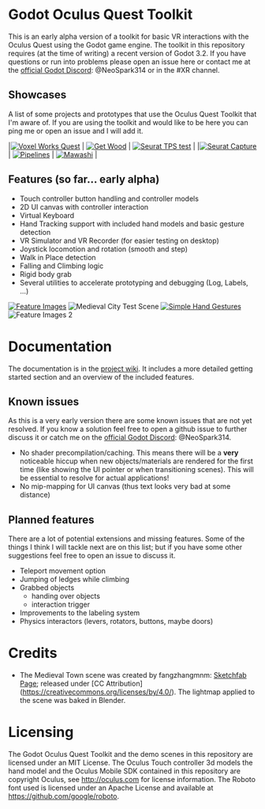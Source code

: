 # Godot Oculus Quest Toolkit <!-- omit in toc --> 
This is an early alpha version of a toolkit for basic VR interactions with the Oculus Quest using the Godot game engine.
The toolkit in this repository requires (at the time of writing) a recent version of Godot 3.2.
If you have questions or run into problems please open an issue here or contact me at the [official Godot Discord](https://discord.gg/zH7NUgz): @NeoSpark314 or in the #XR channel.

## Showcases
A list of some projects and prototypes that use the Oculus Quest Toolkit that I'm aware of. If you are using the toolkit and would like to be here you can ping me or open an issue and I will add it.

|[![Voxel Works Quest](doc/images/showcase/voxel_works_quest.jpg)](https://sidequestvr.com/#/app/431) | [![Get Wood](doc/images/showcase/getwood.jpg)](https://globalgamejam.org/2020/games/get-wood-0) | [![Seurat TPS test](doc/images/showcase/seurat_tps_test.jpg)](https://www.youtube.com/watch?v=2RgMMeGQi2Q) |
|[![Seurat Capture](doc/images/showcase/seurat_capture.jpg)](https://www.youtube.com/watch?v=ikYTkyIMV8k) | [![Pipelines](doc/images/showcase/pipelines.jpg)](https://saoigames.itch.io/pipelines-quest) | [![Mawashi](doc/images/showcase/mawashi.jpg)](https://sidequestvr.com/#/app/460) |



## Features (so far... early alpha)
- Touch controller button handling and controller models
- 2D UI canvas with controller interaction
- Virtual Keyboard
- Hand Tracking support with included hand models and basic gesture detection
- VR Simulator and VR Recorder (for easier testing on desktop)
- Joystick locomotion and rotation (smooth and step)
- Walk in Place detection
- Falling and Climbing logic
- Rigid body grab
- Several utilities to accelerate prototyping and debugging (Log, Labels, ...)

[![Feature Images](doc/images/feature_overview.jpg?raw=true)](https://youtu.be/-jzkHOum1kU)
![Medieval City Test Scene](doc/images/medieval_city_screenshot.jpg?raw=true)
[![Simple Hand Gestures](doc/images/hand_gestures.jpg?raw=true)](https://twitter.com/NeoSpark314/status/1213443646755934208)
![Feature Images 2](doc/images/feature_overview_2.jpg)

# Documentation
The documentation is in the [project wiki](https://github.com/NeoSpark314/godot_oculus_quest_toolkit/wiki). It includes
a more detailed getting started section and an overview of the included features.

## Known issues

As this is a very early version there are some known issues that are not yet resolved. If you know a solution feel free to open a github issue to further discuss it or catch me on the [official Godot Discord](https://discord.gg/zH7NUgz): @NeoSpark314.

- No shader precompilation/caching. This means there will be a **very** noticeable hiccup when new objects/materials are rendered for the first time (like showing the UI pointer or when transitioning scenes). This will be essential to resolve for actual applications!
- No mip-mapping for UI canvas (thus text looks very bad at some distance)


## Planned features

There are a lot of potential extensions and missing features. Some of the things I think I will tackle next are on this list; but if you have some other suggestions feel free to open an issue to discuss it.

- Teleport movement option
- Jumping of ledges while climbing
- Grabbed objects
  - handing over objects
  - interaction trigger
- Improvements to the labeling system
- Physics interactors (levers, rotators, buttons, maybe doors)

# Credits
- The Medieval Town scene was created by fangzhangmnm: [Sketchfab Page](https://sketchfab.com/3d-models/medieval-town-a174a1449da345b8ab51308032587e71); released under [CC Attribution] (https://creativecommons.org/licenses/by/4.0/). The lightmap applied to the scene was baked in Blender.


# Licensing
The Godot Oculus Quest Toolkit and the demo scenes in this repository are licensed under an MIT License. The Oculus Touch controller 3d models the hand model and the Oculus Mobile SDK contained in this repository are copyright Oculus, see http://oculus.com for license information.
The Roboto font used is licensed under an Apache License and available at https://github.com/google/roboto.